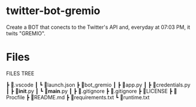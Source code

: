 # twitter-bot-gremio



Create a BOT that conects to the Twitter's API and, everyday at 07:03 PM, it twits "GREMIO".


# Files

FILES TREE

 ┣ 📂.vscode
 ┃ ┗ 📜launch.json
 ┣ 📂bot_gremio
 ┃ ┣ 📜app.py
 ┃ ┣ 📜credentials.py
 ┃ ┣ 📜__init__.py
 ┃ ┗ 📜__main__.py
 ┃ ┣ 📜.gitignore
 ┣ 📜.gitignore
 ┣ 📜LICENSE
 ┣ 📜Procfile
 ┣ 📜README.md
 ┣ 📜requirements.txt
 ┗ 📜runtime.txt
 
